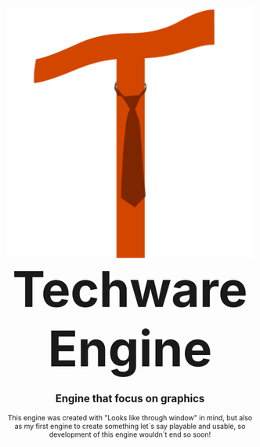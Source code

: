 <center><img height="512px" src="tweLogo.png" alt="Techware Engine Logo"></center>
<center><b style="font-size: 100px;">Techware Engine</b><br></center>

<center><h2>Engine that focus on graphics</h2></center>

<center>
This engine was created with "Looks like through window" in mind, but also as my first engine to create something let`s say playable and usable, so development of this engine wouldn`t end so soon!
</center>
